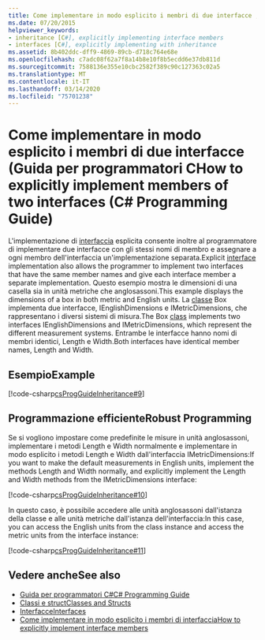```yaml
---
title: Come implementare in modo esplicito i membri di due interfacce , Guida per programmatori C
ms.date: 07/20/2015
helpviewer_keywords:
- inheritance [C#], explicitly implementing interface members
- interfaces [C#], explicitly implementing with inheritance
ms.assetid: 8b402ddc-dff9-4869-89cb-d718c764e68e
ms.openlocfilehash: c7adc08f62a7f8a14b8e10f8b5ecdd6e37db811d
ms.sourcegitcommit: 7588136e355e10cbc2582f389c90c127363c02a5
ms.translationtype: MT
ms.contentlocale: it-IT
ms.lasthandoff: 03/14/2020
ms.locfileid: "75701238"
---
```

# <a name="how-to-explicitly-implement-members-of-two-interfaces-c-programming-guide"></a><span data-ttu-id="d84e1-102">Come implementare in modo esplicito i membri di due interfacce (Guida per programmatori C</span><span class="sxs-lookup"><span data-stu-id="d84e1-102">How to explicitly implement members of two interfaces (C# Programming Guide)</span></span>
<span data-ttu-id="d84e1-103">L'implementazione di [interfaccia](../../language-reference/keywords/interface.md) esplicita consente inoltre al programmatore di implementare due interfacce con gli stessi nomi di membro e assegnare a ogni membro dell'interfaccia un'implementazione separata.</span><span class="sxs-lookup"><span data-stu-id="d84e1-103">Explicit [interface](../../language-reference/keywords/interface.md) implementation also allows the programmer to implement two interfaces that have the same member names and give each interface member a separate implementation.</span></span> <span data-ttu-id="d84e1-104">Questo esempio mostra le dimensioni di una casella sia in unità metriche che anglosassoni.</span><span class="sxs-lookup"><span data-stu-id="d84e1-104">This example displays the dimensions of a box in both metric and English units.</span></span> <span data-ttu-id="d84e1-105">La [classe](../../language-reference/keywords/class.md) Box implementa due interfacce, IEnglishDimensions e IMetricDimensions, che rappresentano i diversi sistemi di misura.</span><span class="sxs-lookup"><span data-stu-id="d84e1-105">The Box [class](../../language-reference/keywords/class.md) implements two interfaces IEnglishDimensions and IMetricDimensions, which represent the different measurement systems.</span></span> <span data-ttu-id="d84e1-106">Entrambe le interfacce hanno nomi di membri identici, Length e Width.</span><span class="sxs-lookup"><span data-stu-id="d84e1-106">Both interfaces have identical member names, Length and Width.</span></span>  
  
## <a name="example"></a><span data-ttu-id="d84e1-107">Esempio</span><span class="sxs-lookup"><span data-stu-id="d84e1-107">Example</span></span>  
 [!code-csharp[csProgGuideInheritance#9](~/samples/snippets/csharp/VS_Snippets_VBCSharp/csProgGuideInheritance/CS/Inheritance.cs#9)]  
  
## <a name="robust-programming"></a><span data-ttu-id="d84e1-108">Programmazione efficiente</span><span class="sxs-lookup"><span data-stu-id="d84e1-108">Robust Programming</span></span>  
 <span data-ttu-id="d84e1-109">Se si vogliono impostare come predefinite le misure in unità anglosassoni, implementare i metodi Length e Width normalmente e implementare in modo esplicito i metodi Length e Width dall'interfaccia IMetricDimensions:</span><span class="sxs-lookup"><span data-stu-id="d84e1-109">If you want to make the default measurements in English units, implement the methods Length and Width normally, and explicitly implement the Length and Width methods from the IMetricDimensions interface:</span></span>  
  
 [!code-csharp[csProgGuideInheritance#10](~/samples/snippets/csharp/VS_Snippets_VBCSharp/csProgGuideInheritance/CS/Inheritance.cs#10)]  
  
 <span data-ttu-id="d84e1-110">In questo caso, è possibile accedere alle unità anglosassoni dall'istanza della classe e alle unità metriche dall'istanza dell'interfaccia:</span><span class="sxs-lookup"><span data-stu-id="d84e1-110">In this case, you can access the English units from the class instance and access the metric units from the interface instance:</span></span>  
  
 [!code-csharp[csProgGuideInheritance#11](~/samples/snippets/csharp/VS_Snippets_VBCSharp/csProgGuideInheritance/CS/Inheritance.cs#11)]  
  
## <a name="see-also"></a><span data-ttu-id="d84e1-111">Vedere anche</span><span class="sxs-lookup"><span data-stu-id="d84e1-111">See also</span></span>

- [<span data-ttu-id="d84e1-112">Guida per programmatori C#</span><span class="sxs-lookup"><span data-stu-id="d84e1-112">C# Programming Guide</span></span>](../index.md)
- [<span data-ttu-id="d84e1-113">Classi e struct</span><span class="sxs-lookup"><span data-stu-id="d84e1-113">Classes and Structs</span></span>](../classes-and-structs/index.md)
- [<span data-ttu-id="d84e1-114">Interfacce</span><span class="sxs-lookup"><span data-stu-id="d84e1-114">Interfaces</span></span>](./index.md)
- [<span data-ttu-id="d84e1-115">Come implementare in modo esplicito i membri di interfaccia</span><span class="sxs-lookup"><span data-stu-id="d84e1-115">How to explicitly implement interface members</span></span>](./how-to-explicitly-implement-interface-members.md)
